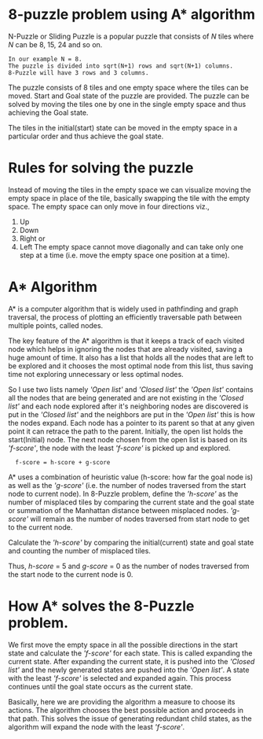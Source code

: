   # 8-puzzle problem using A* algorithm

 N-Puzzle or Sliding Puzzle is a popular puzzle that consists of *N* tiles where *N* can be 8, 15, 24 and so on. 

    In our example N = 8. 
    The puzzle is divided into sqrt(N+1) rows and sqrt(N+1) columns.
    8-Puzzle will have 3 rows and 3 columns. 
    
The puzzle consists of 8 tiles and one empty space where the tiles can be moved. 
Start and Goal  state of the puzzle are provided. 
The puzzle can be solved by moving the tiles one by one in the single empty space and thus achieving the Goal state.

The tiles in the initial(start) state can be moved in the empty space in a particular order and thus achieve the goal state.

# Rules for solving the puzzle

Instead of moving the tiles in the empty space we can visualize moving the empty space in place of the tile, basically swapping the tile with the empty space. The empty space can only move in four directions viz.,
1. Up
2. Down
3. Right or
4. Left
The empty space cannot move diagonally and can take only one step at a time (i.e. move the empty space one position at a time).

# A* Algorithm
A* is a computer algorithm that is widely used in pathfinding and graph traversal, the process of plotting an efficiently traversable path between multiple points, called nodes.

The key feature of the A* algorithm is that it keeps a track of each visited node which helps in ignoring the nodes that are already visited, saving a huge amount of time. 
It also has a list that holds all the nodes that are left to be explored and it chooses the most optimal node from this list, thus saving time not exploring unnecessary or less optimal nodes.

So I use two lists namely *'Open list'* and *'Closed list'* the *'Open list'* contains all the nodes that are being generated and are not existing in the *'Closed list'* and each node explored after it's neighboring nodes are discovered is put in the *'Closed list'* and the neighbors are put in the *'Open list'* this is how the nodes expand. 
Each node has a pointer to its parent so that at any given point it can retrace the path to the parent. Initially, the open list holds the start(Initial) node. The next node chosen from the open list is based on its *'f-score'*, the node with the least *'f-score'* is picked up and explored.

      f-score = h-score + g-score

A* uses a combination of heuristic value (h-score: how far the goal node is) as well as the *'g-score'* (i.e. the number of nodes traversed from the start node to current node).
In 8-Puzzle problem, define the *'h-score'* as the number of misplaced tiles by comparing the current state and the goal state or summation of the Manhattan distance between misplaced nodes.
*'g-score'* will remain as the number of nodes traversed from start node to get to the current node.

Calculate the *'h-score'* by comparing the initial(current) state and goal state and counting the number of misplaced tiles.

Thus, *h-score* = 5 and *g-score* = 0 as the number of nodes traversed from the start node to the current node is 0.

# How A* solves the 8-Puzzle problem.

We first move the empty space in all the possible directions in the start state and calculate the *'f-score'* for each state. 
This is called expanding the current state.
After expanding the current state, it is pushed into the *'Closed list'* and the newly generated states are pushed into the *'Open list'*. 
A state with the least *'f-score'* is selected and expanded again. This process continues until the goal state occurs as the current state. 

Basically, here we are providing the algorithm a measure to choose its actions. The algorithm chooses the best possible action and proceeds in that path.
This solves the issue of generating redundant child states, as the algorithm will expand the node with the least *'f-score'*.
